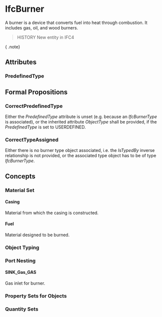 # IfcBurner

A burner is a device that converts fuel into heat through combustion. It includes gas, oil, and wood burners.

> HISTORY  New entity in IFC4

{ .note}
>

## Attributes

### PredefinedType


## Formal Propositions

### CorrectPredefinedType
Either the _PredefinedType_ attribute is unset (e.g. because an _IfcBurnerType_ is associated), or the inherited attribute _ObjectType_ shall be provided, if the _PredefinedType_ is set to USERDEFINED.

### CorrectTypeAssigned
Either there is no burner type object associated, i.e. the _IsTypedBy_ inverse relationship is not provided, or the associated type object has to be of type _IfcBurnerType_.

## Concepts

### Material Set



#### Casing

Material from which the casing is constructed.

#### Fuel

Material designed to be burned.

### Object Typing



### Port Nesting



#### SINK_Gas_GAS

Gas inlet for burner.

### Property Sets for Objects



### Quantity Sets



